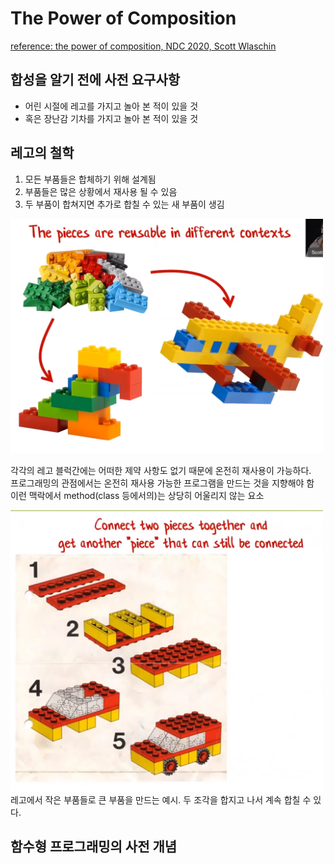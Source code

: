 # The Power of Composition
[reference: the power of composition, NDC 2020, Scott Wlaschin](https://www.youtube.com/watch?v=rCKPgu4DvcE&ab_channel=NDCConferences)

## 합성을 알기 전에 사전 요구사항
- 어린 시절에 레고를 가지고 놀아 본 적이 있을 것
- 혹은 장난감 기차를 가지고 놀아 본 적이 있을 것

## 레고의 철학
1. 모든 부품들은 합체하기 위해 설계됨
2. 부품들은 많은 상황에서 재사용 될 수 있음
3. 두 부품이 합쳐지면 추가로 합칠 수 있는 새 부품이 생김

<img src="./img/lego2.png" style="width:500px">

각각의 레고 블럭간에는 어떠한 제약 사항도 없기 때문에 온전히 재사용이 가능하다.  
프로그래밍의 관점에서는 온전히 재사용 가능한 프로그램을 만드는 것을 지향해야 함  
이런 맥락에서 method(class 등에서의)는 상당히 어울리지 않는 요소  

<img src="./img/lego1.png" style="width:500px">
레고에서 작은 부품들로 큰 부품을 만드는 예시. 두 조각을 합지고 나서 계속 합칠 수 있다.

## 함수형 프로그래밍의 사전 개념
